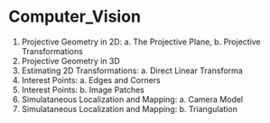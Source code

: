 # Computer_Vision


1. Projective Geometry in 2D: a. The Projective Plane, b. Projective Transformations
2. Projective Geometry in 3D
3. Estimating 2D Transformations: a. Direct Linear Transforma
4. Interest Points: a. Edges and Corners
5. Interest Points: b. Image Patches
6. Simulataneous Localization and Mapping: a. Camera Model
7. Simulataneous Localization and Mapping: b. Triangulation
